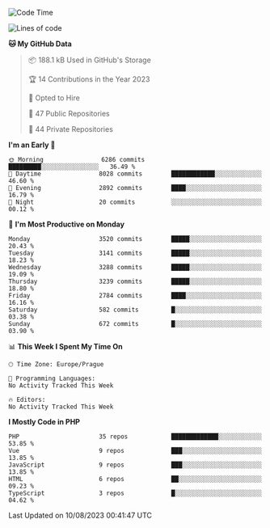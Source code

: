 <!--START_SECTION:waka-->
![Code Time](http://img.shields.io/badge/Code%20Time-1%2C583%20hrs%2058%20mins-blue)

![Lines of code](https://img.shields.io/badge/From%20Hello%20World%20I%27ve%20Written-5.6%20million%20lines%20of%20code-blue)

**🐱 My GitHub Data** 

> 📦 188.1 kB Used in GitHub's Storage 
 > 
> 🏆 14 Contributions in the Year 2023
 > 
> 💼 Opted to Hire
 > 
> 📜 47 Public Repositories 
 > 
> 🔑 44 Private Repositories 
 > 
**I'm an Early 🐤** 

```text
🌞 Morning                6286 commits        █████████░░░░░░░░░░░░░░░░   36.49 % 
🌆 Daytime                8028 commits        ████████████░░░░░░░░░░░░░   46.60 % 
🌃 Evening                2892 commits        ████░░░░░░░░░░░░░░░░░░░░░   16.79 % 
🌙 Night                  20 commits          ░░░░░░░░░░░░░░░░░░░░░░░░░   00.12 % 
```
📅 **I'm Most Productive on Monday** 

```text
Monday                   3520 commits        █████░░░░░░░░░░░░░░░░░░░░   20.43 % 
Tuesday                  3141 commits        █████░░░░░░░░░░░░░░░░░░░░   18.23 % 
Wednesday                3288 commits        █████░░░░░░░░░░░░░░░░░░░░   19.09 % 
Thursday                 3239 commits        █████░░░░░░░░░░░░░░░░░░░░   18.80 % 
Friday                   2784 commits        ████░░░░░░░░░░░░░░░░░░░░░   16.16 % 
Saturday                 582 commits         █░░░░░░░░░░░░░░░░░░░░░░░░   03.38 % 
Sunday                   672 commits         █░░░░░░░░░░░░░░░░░░░░░░░░   03.90 % 
```


📊 **This Week I Spent My Time On** 

```text
🕑︎ Time Zone: Europe/Prague

💬 Programming Languages: 
No Activity Tracked This Week

🔥 Editors: 
No Activity Tracked This Week
```

**I Mostly Code in PHP** 

```text
PHP                      35 repos            █████████████░░░░░░░░░░░░   53.85 % 
Vue                      9 repos             ███░░░░░░░░░░░░░░░░░░░░░░   13.85 % 
JavaScript               9 repos             ███░░░░░░░░░░░░░░░░░░░░░░   13.85 % 
HTML                     6 repos             ██░░░░░░░░░░░░░░░░░░░░░░░   09.23 % 
TypeScript               3 repos             █░░░░░░░░░░░░░░░░░░░░░░░░   04.62 % 
```




 Last Updated on 10/08/2023 00:41:47 UTC
<!--END_SECTION:waka-->
<!--
**AlexKratky/AlexKratky** is a ✨ _special_ ✨ repository because its `README.md` (this file) appears on your GitHub profile.

Here are some ideas to get you started:

- 🔭 I’m currently working on ...
- 🌱 I’m currently learning ...
- 👯 I’m looking to collaborate on ...
- 🤔 I’m looking for help with ...
- 💬 Ask me about ...
- 📫 How to reach me: ...
- 😄 Pronouns: ...
- ⚡ Fun fact: ...
-->
